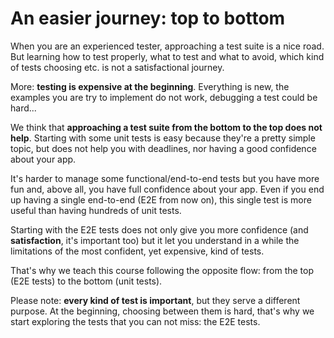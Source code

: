 # An easier journey: top to bottom

When you are an experienced tester, approaching a test suite is a nice road. But learning how to test properly, what to test and what to avoid, which kind of tests choosing etc. is not a satisfactional journey.

More: **testing is expensive at the beginning**. Everything is new, the examples you are try to implement do not work, debugging a test could be hard...

We think that **approaching a test suite from the bottom to the top does not help**. Starting with some unit tests is easy because they're a pretty simple topic, but does not help you with deadlines, nor having a good confidence about your app.

It's harder to manage some functional/end-to-end tests but you have more fun and, above all, you have full confidence about your app. Even if you end up having a single end-to-end (E2E from now on), this single test is more useful than having hundreds of unit tests.

Starting with the E2E tests does not only give you more confidence (and **satisfaction**, it's important too) but it let you understand in a while the limitations of the most confident, yet expensive, kind of tests.

That's why we teach this course following the opposite flow: from the top (E2E tests) to the bottom (unit tests).

Please note: **every kind of test is important**, but they serve a different purpose. At the beginning, choosing between them is hard, that's why we start exploring the tests that you can not miss: the E2E tests.
